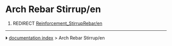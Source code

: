 # Arch Rebar Stirrup/en
1.  REDIRECT [Reinforcement_StirrupRebar/en](Reinforcement_StirrupRebar/en.md)



---
⏵ [documentation index](../README.md) > Arch Rebar Stirrup/en

